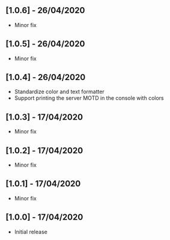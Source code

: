 ## [1.0.6] - 26/04/2020
* Minor fix

## [1.0.5] - 26/04/2020
* Minor fix

## [1.0.4] - 26/04/2020
* Standardize color and text formatter
* Support printing the server MOTD in the console with colors

## [1.0.3] - 17/04/2020
* Minor fix

## [1.0.2] - 17/04/2020
* Minor fix

## [1.0.1] - 17/04/2020
* Minor fix

## [1.0.0] - 17/04/2020
* Initial release
